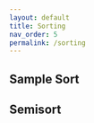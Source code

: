 ```yaml
---
layout: default
title: Sorting
nav_order: 5
permalink: /sorting
---
```


## Sample Sort

## Semisort


